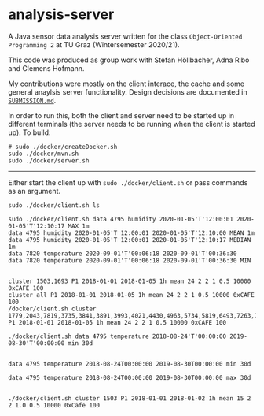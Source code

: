 # analysis-server
A Java sensor data analysis server written for the class `Object-Oriented Programming 2` at TU Graz (Wintersemester 2020/21).

This code was produced as group work with Stefan Höllbacher, Adna Ribo and Clemens Hofmann.

My contributions were mostly on the client interace, the cache and some general anaylsis server functionality. 
Design decisions are documented in [`SUBMISSION.md`](https://github.com/sarahalang/analysis-server/blob/main/SUBMISSION.md).


In order to run this, both the client and server need to be started up in different terminals (the server needs to be running when the client is started up). 
To build:
```
# sudo ./docker/createDocker.sh
sudo ./docker/mvn.sh
sudo ./docker/server.sh
```

---

Either start the client up with `sudo ./docker/client.sh` or pass commands as an argument.
```
sudo ./docker/client.sh ls

sudo ./docker/client.sh data 4795 humidity 2020-01-05'T'12:00:01 2020-01-05'T'12:10:17 MAX 1m
data 4795 humidity 2020-01-05'T'12:00:01 2020-01-05'T'12:10:00 MEAN 1m
data 4795 humidity 2020-01-05'T'12:00:01 2020-01-05'T'12:10:17 MEDIAN 1m
data 7820 temperature 2020-09-01'T'00:06:18 2020-09-01'T'00:36:30
data 7820 temperature 2020-09-01'T'00:06:18 2020-09-01'T'00:36:30 MIN


cluster 1503,1693 P1 2018-01-01 2018-01-05 1h mean 24 2 2 1 0.5 10000 0xCAFE 100
cluster all P1 2018-01-01 2018-01-05 1h mean 24 2 2 1 0.5 10000 0xCAFE 100
/docker/client.sh cluster 1779,2043,7819,3735,3841,3891,3993,4021,4430,4963,5734,5819,6493,7263,7440,7645 P1 2018-01-01 2018-01-05 1h mean 24 2 2 1 0.5 10000 0xCAFE 100

./docker/client.sh data 4795 temperature 2018-08-24'T'00:00:00 2019-08-30'T'00:00:00 min 30d


data 4795 temperature 2018-08-24T00:00:00 2019-08-30T00:00:00 min 30d

data 4795 temperature 2018-08-24T00:00:00 2019-08-30T00:00:00 max 30d


./docker/client.sh cluster 1503 P1 2018-01-01 2018-01-02 1h mean 15 2 2 1.0 0.5 10000 0xCafe 100
```
